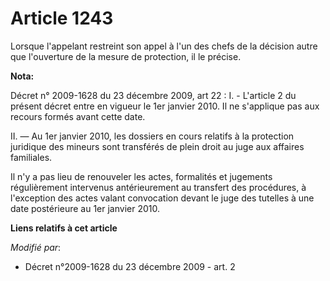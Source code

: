 # Article 1243

Lorsque l'appelant restreint son appel à l'un des chefs de la décision autre que l'ouverture de la mesure de protection, il
le précise.

**Nota:**

Décret n° 2009-1628 du 23 décembre 2009, art 22 : I. - L'article 2 du présent décret entre en vigueur le 1er janvier 2010. Il
ne s'applique pas aux recours formés avant cette date.

II. ― Au 1er janvier 2010, les dossiers en cours relatifs à la protection juridique des mineurs sont transférés de plein
droit au juge aux affaires familiales.

Il n'y a pas lieu de renouveler les actes, formalités et jugements régulièrement intervenus antérieurement au transfert des
procédures, à l'exception des actes valant convocation devant le juge des tutelles à une date postérieure au 1er janvier
2010.

**Liens relatifs à cet article**

_Modifié par_:

  - Décret n°2009-1628 du 23 décembre 2009 - art. 2
